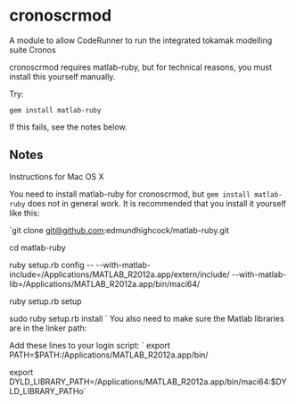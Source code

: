 cronoscrmod
===========

A module to allow CodeRunner to run the integrated tokamak modelling suite Cronos


cronoscrmod requires matlab-ruby, but for technical reasons, you must install this yourself manually. 

Try:

`gem install matlab-ruby`

If this fails, see the notes below.


Notes
-----


Instructions for Mac OS X

You need to install matlab-ruby for cronoscrmod, but `gem install matlab-ruby` does not in general work. It is recommended that you install it yourself like this:


`git clone git@github.com:edmundhighcock/matlab-ruby.git

cd matlab-ruby

ruby setup.rb config -- --with-matlab-include=/Applications/MATLAB_R2012a.app/extern/include/ --with-matlab-lib=/Applications/MATLAB_R2012a.app/bin/maci64/

ruby setup.rb setup

sudo ruby setup.rb install
`
You also need to make sure the Matlab libraries are in the linker path:

Add these lines to your login script:
`
export PATH=$PATH:/Applications/MATLAB_R2012a.app/bin/

export DYLD_LIBRARY_PATH=/Applications/MATLAB_R2012a.app/bin/maci64:$DYLD_LIBRARY_PATHo`
